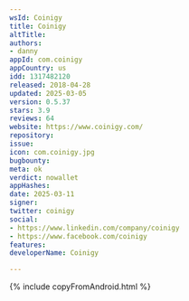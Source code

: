 ```yaml
---
wsId: Coinigy
title: Coinigy
altTitle: 
authors:
- danny
appId: com.coinigy
appCountry: us
idd: 1317482120
released: 2018-04-28
updated: 2025-03-05
version: 0.5.37
stars: 3.9
reviews: 64
website: https://www.coinigy.com/
repository: 
issue: 
icon: com.coinigy.jpg
bugbounty: 
meta: ok
verdict: nowallet
appHashes: 
date: 2025-03-11
signer: 
twitter: coinigy
social:
- https://www.linkedin.com/company/coinigy
- https://www.facebook.com/coinigy
features: 
developerName: Coinigy

---
```


{% include copyFromAndroid.html %}
